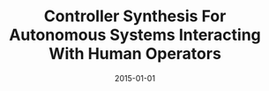 ---
title: "Controller Synthesis For Autonomous Systems Interacting With Human Operators"
date: 2015-01-01
venue: "Proceedings of the ACM/IEEE Sixth International Conference on Cyber-Physical Systems, ICCPS 2015, Seattle, WA, USA, April 14-16, 2015"
paperurl: https://doi.org/10.1145/2735960.2735973
authors: "Lu Feng, Clemens Wiltsche, Laura R Humphrey and Ufuk Topcu"
---